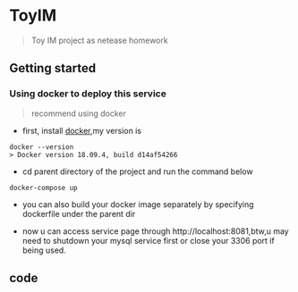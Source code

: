 # ToyIM
> Toy IM project as netease homework
## Getting started
### Using docker to deploy this service

> recommend using docker 

- first, install [docker](https://www.docker.com/),my version is 
```shell
docker --version
> Docker version 18.09.4, build d14af54266
```
- cd parent directory of the project and run the command below
```shell
docker-compose up
```
- you can also build your docker image separately by specifying dockerfile under the parent dir

- now u can access service page through http://localhost:8081,btw,u may need to shutdown your mysql service first or close your
3306 port if being used. 

## code 
